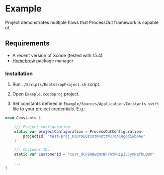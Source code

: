 # Example

Project demonstrates multiple flows that ProcessOut framework is capable of.

## Requirements

- A recent version of Xcode (tested with 15.4)
- [Homebrew](https://brew.sh) package manager

### Installation

1. Run `./Scripts/BootstrapProject.sh` script.

2. Open `Example.xcodeproj` project.

3. Set constants defined in `Example/Sources/Application/Constants.swift` file to your project credentials. E.g.:

```swift
enum Constants {

    /// Project configuration.
    static var projectConfiguration = ProcessOutConfiguration(
        projectId: "test-proj_K3Ur9LQzcKtm4zttWJ7oAKHgqdiwboAw"
    )

    /// Customer ID.
    static var customerId = "cust_dCFEWBwqWrBFYAtkRIpILCynNqfhLQWX"

    ...
}
```
